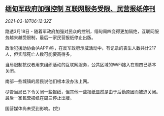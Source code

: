 <!--1616048594000-->
[缅甸军政府加强控制 互联网服务受限、民营报纸停刊](https://cn.reuters.com/article/myanmar-0318-thur-idCNKBS2BA0GW)
------

<div><i>2021-03-18T06:12:32Z</i></div><p>路透3月18日 - 随着军政府加强对民众的控制，缅甸周四变得更加隔绝，互联网服务越来越受限制，最后一家民营报纸停止出版。</p><p>政治犯援助协会(AAPP)称，在反军政府示威活动中，有记录的丧生人数共计217人，但实际死亡人数可能要高得多。</p><p>当局限制抗议者用来组织活动的互联网服务，公共区域的WiFi接入在周四已基本关闭。</p><p>南部一些城镇的居民说他们根本没办法上网。</p><p>尽管当局已下令关闭一些报纸，但其他一些报纸显然是由于后勤原因而被迫关闭。最后一家民营报纸在周三停止出版。</p><p>国营媒体尚未受到影响。(完)</p>
